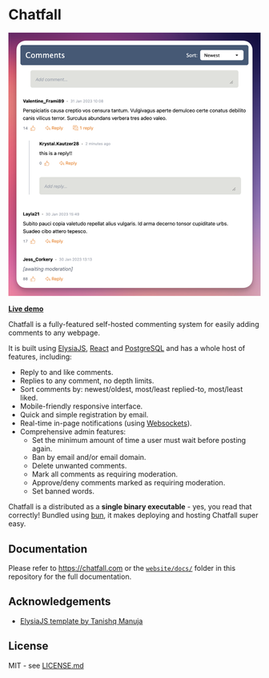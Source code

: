# Chatfall

![Chatfall Screenshot](client/screenshot.png)

**[Live demo](https://chatfall-9mb69.ondigitalocean.app/test.html)**

Chatfall is a fully-featured self-hosted commenting system for easily adding comments to any webpage. 

It is built using [ElysiaJS](https://elysiajs.com/), [React](https://react.dev/) and [PostgreSQL](https://www.postgresql.org/) and has a whole host of features, including:

* Reply to and like comments.
* Replies to any comment, no depth limits.
* Sort comments by: newest/oldest, most/least replied-to, most/least liked.
* Mobile-friendly responsive interface.
* Quick and simple registration by email.
* Real-time in-page notifications (using [Websockets](https://developer.mozilla.org/en-US/docs/Web/API/WebSockets_API)).
* Comprehensive admin features:
  * Set the minimum amount of time a user must wait before posting again.
  * Ban by email and/or email domain.
  * Delete unwanted comments.
  * Mark all comments as requiring moderation.
  * Approve/deny comments marked as requiring moderation.
  * Set banned words.

Chatfall is a distributed as a **single binary executable** - yes, you read that correctly! Bundled using [bun](https://bun.sh), it makes deploying and hosting Chatfall super easy.

## Documentation

Please refer to https://chatfall.com or the [`website/docs/`](https://github.com/hiddentao/chatfall/tree/website/website/docs) folder in this repository for the full documentation.

## Acknowledgements

* [ElysiaJS template by Tanishq Manuja](https://github.com/tanishqmanuja/todos-react-elysia)

## License

MIT - see [LICENSE.md](LICENSE.md)


